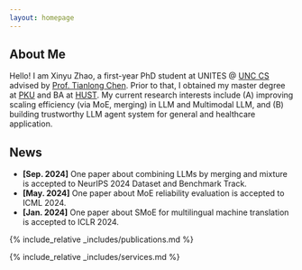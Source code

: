 ```yaml
---
layout: homepage
---
```


## About Me

Hello! I am Xinyu Zhao, a first-year PhD student at UNITES @ [UNC CS](https://cs.unc.edu/) advised by [Prof. Tianlong Chen](https://tianlong-chen.github.io/). Prior to that, I obtained my master degree at [PKU](https://english.pku.edu.cn/) and BA at [HUST](https://english.hust.edu.cn/). My current research interests include (A) improving scaling efficiency (via MoE, merging) in LLM and Multimodal LLM, and (B) building trustworthy LLM agent system for general and healthcare application. 

## News

- **[Sep. 2024]** One paper about combining LLMs by merging and mixture is accepted to NeurIPS 2024 Dataset and Benchmark Track.
- **[May. 2024]** One paper about MoE reliability evaluation is accepted to ICML 2024.
- **[Jan. 2024]** One paper about SMoE for multilingual machine translation is accepted to ICLR 2024.

{% include_relative _includes/publications.md %}

{% include_relative _includes/services.md %}
